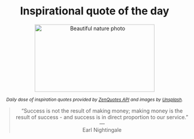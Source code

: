 
<div align="center">

# Inspirational quote of the day

<img src="./data/photo.jpeg" alt="Beautiful nature photo" width="320" height="180">

<sub><i>Daily dose of inspiration quotes provided by [ZenQuotes API](https://zenquotes.io/) and images by [Unsplash](https://unsplash.com/).</i></sub>


<blockquote>&ldquo;Success is not the result of making money; making money is the result of success - and success is in direct proportion to our service.&rdquo; &mdash; <footer>Earl Nightingale</footer></blockquote>

</div>
